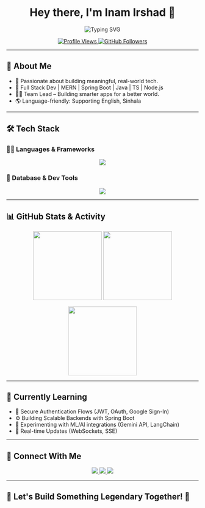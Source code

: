 <!-- Profile Header -->
<h1 align="center">Hey there, I'm Inam Irshad 👋</h1>

<p align="center">
  <img src="https://readme-typing-svg.demolab.com?font=Fira+Code&size=24&pause=1000&color=F7DC6F&width=435&lines=Full+Stack+Developer;Creative+Problem+Solver;Team+Leader;Lifelong+Learner;Sleepless+Hustler+%F0%9F%92%BB%E2%9A%A1" alt="Typing SVG" />
</p>

<p align="center">
  <a href="https://github.com/ItsInam">
    <img src="https://komarev.com/ghpvc/?username=ItsInam&label=Profile%20views&color=0e75b6&style=for-the-badge" alt="Profile Views" />
  </a>
  <a href="https://github.com/ItsInam?tab=followers">
    <img src="https://img.shields.io/github/followers/ItsInam?label=Followers&style=for-the-badge" alt="GitHub Followers" />
  </a>
</p>

---

## 🚀 About Me

- 🧠 Passionate about building meaningful, real-world tech.
- 🔧 Full Stack Dev | MERN | Spring Boot | Java | TS | Node.js
- 👨‍💻 Team Lead – Building smarter apps for a better world.
- 🌎 Language-friendly: Supporting English, Sinhala

---

## 🛠️ Tech Stack

### 👨‍💻 Languages & Frameworks

<p align="center">
  <img src="https://skillicons.dev/icons?i=js,ts,java,py,php,html,css,react,nextjs,nodejs,express,spring" />
</p>

### 💾 Database & Dev Tools

<p align="center">
  <img src="https://skillicons.dev/icons?i=mongodb,mysql,firebase,postman,git,github,vscode,idea,netbeans,figma,vercel,trello" />
</p>

---

## 📊 GitHub Stats & Activity

<p align="center">
  <img src="https://github-readme-stats.vercel.app/api?username=ItsInam&show_icons=true&theme=tokyonight&hide_border=true" height="180px" />
  <img src="https://github-readme-stats.vercel.app/api/top-langs/?username=ItsInam&layout=compact&theme=tokyonight&hide_border=true" height="180px" />
</p>

<p align="center">
  <img src="https://github-readme-streak-stats.herokuapp.com/?user=ItsInam&theme=tokyonight&hide_border=true" height="180px" />
</p>

---

## 🌱 Currently Learning

- 🔐 Secure Authentication Flows (JWT, OAuth, Google Sign-In)
- ⚙️ Building Scalable Backends with Spring Boot
- 🤖 Experimenting with ML/AI integrations (Gemini API, LangChain)
- 🔄 Real-time Updates (WebSockets, SSE)

---

## 🔗 Connect With Me

<p align="center">
  <a href="https://www.linkedin.com/in/inam-irshad/" target="_blank">
    <img src="https://img.shields.io/badge/LinkedIn-0A66C2?style=for-the-badge&logo=linkedin&logoColor=white" />
  </a>
  <a href="mailto:inamirshad2005@gmail.com">
    <img src="https://img.shields.io/badge/Gmail-EA4335?style=for-the-badge&logo=gmail&logoColor=white" />
  </a>
  <a href="https://Inam_Irshad.com" target="_blank">
    <img src="https://img.shields.io/badge/Portfolio-000000?style=for-the-badge&logo=vercel&logoColor=white" />
  </a>
</p>

---

## 💬 Let's Build Something Legendary Together! 🚀
